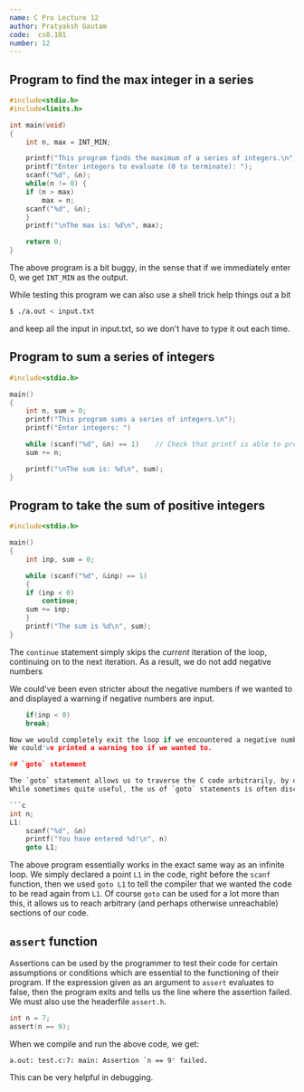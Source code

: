 ```yaml
---
name: C Pro Lecture 12
author: Pratyaksh Gautam
code:  cs0.101
number: 12
---
```

## Program to find the max integer in a series

```c
#include<stdio.h>
#include<limits.h>

int main(void)
{
	int n, max = INT_MIN;

	printf("This program finds the maximum of a series of integers.\n");
	printf("Enter integers to evaluate (0 to terminate): ");
	scanf("%d", &n);
	while(n != 0) {
	if (n > max)
		max = n;
	scanf("%d", &n);
	}
	printf("\nThe max is: %d\n", max);

	return 0;
}
```

The above program is a bit buggy, in the sense that if we immediately enter 0, we get `INT_MIN` as the output.

While testing this program we can also use a shell trick help things out a bit
```bash
$ ./a.out < input.txt
```
and keep all the input in input.txt, so we don't have to type it out each time.

## Program to sum a series of integers

```c
#include<stdio.h>

main()
{
	int n, sum = 0;
	printf("This program sums a series of integers.\n");
	printf("Enter integers: ")

	while (scanf("%d", &n) == 1)    // Check that printf is able to properly take input
	sum += n;

	printf("\nThe sum is: %d\n", sum);
}
```

## Program to take the sum of positive integers

```c
#include<stdio.h>

main()
{
	int inp, sum = 0;

	while (scanf("%d", &inp) == 1)
	{
	if (inp < 0)
		continue;
	sum += inp;
	}
	printf("The sum is %d\n", sum);
}
```
The `continue` statement simply skips the *current* iteration of the loop, continuing on to the next iteration. As a result, we do not add negative numbers

We could've been even stricter about the negative numbers if we wanted to and displayed a warning if negative numbers are input.
```c
	if(inp < 0)
	break;

Now we would completely exit the loop if we encountered a negative number and just print the sum up till now.
We could've printed a warning too if we wanted to.

## `goto` statement

The `goto` statement allows us to traverse the C code arbitrarily, by defining points in the code we can jump to anytime.
While sometimes quite useful, the us of `goto` statements is often discouraged unless the programmer know what they're doing since it can mean that the code is harder to read and comprehend due to it's non linear nature.

```c
int n;
L1:
	scanf("%d", &n)
	printf("You have entered %d!\n", n)
	goto L1;
```

The above program essentially works in the exact same way as an infinite loop. We simply declared a point `L1` in the code, right before the `scanf` function,
then we used `goto L1` to tell the compiler that we wanted the code to be read again from `L1`. Of course `goto` can be used for a lot more than this,
it allows us to reach arbitrary (and perhaps otherwise unreachable) sections of our code.

## `assert` function

Assertions can be used by the programmer to test their code for certain assumptions or conditions which are essential to the functioning of their program.
If the expression given as an argument to `assert` evaluates to false, then the program exits and tells us the line where the assertion failed.
We must also use the headerfile `assert.h`.
```c
int n = 7;
assert(n == 9);
```

When we compile and run the above code, we get:
```
a.out: test.c:7: main: Assertion `n == 9' failed.
```
This can be very helpful in debugging.
